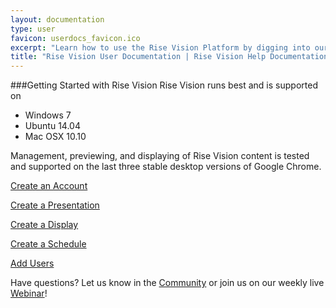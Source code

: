 ```yaml
---
layout: documentation
type: user
favicon: userdocs_favicon.ico
excerpt: "Learn how to use the Rise Vision Platform by digging into our extensive User Documentation"
title: "Rise Vision User Documentation | Rise Vision Help Documentation"
---
```

###Getting Started with Rise Vision
Rise Vision runs best and is supported on

- Windows 7
- Ubuntu 14.04
- Mac OSX 10.10

Management, previewing, and displaying of Rise Vision content is tested and supported on the last three stable desktop versions of Google Chrome.

[Create an Account](user/create-an-account)

[Create a Presentation](user/create-a-presentation)

[Create a Display](user/create-a-display)

[Create a Schedule](user/create-a-schedule)

[Add Users](user/add-users)

Have questions? Let us know in the [Community](http://community.risevision.com) or join us on our weekly live [Webinar](https://www.risevision.com/webinars)!